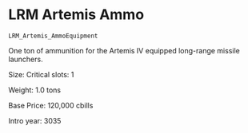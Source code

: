 # LRM Artemis Ammo

`LRM_Artemis_AmmoEquipment`

One ton of ammunition for the Artemis IV equipped long-range missile launchers.

Size: Critical slots: 1

Weight: 1.0 tons

Base Price: 120,000 cbills

Intro year: 3035

